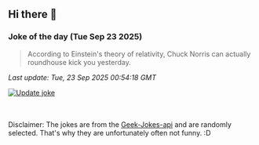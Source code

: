 ## Hi there 👋

### Joke of the day (Tue Sep 23 2025)
<!-- joke -->
>According to Einstein's theory of relativity, Chuck Norris can actually roundhouse kick you yesterday.
<!-- /joke -->

*Last update: Tue, 23 Sep 2025 00:54:18 GMT*

[![Update joke](https://github.com/nclskfm/nclskfm/actions/workflows/joke.yml/badge.svg)](https://github.com/nclskfm/nclskfm/actions/workflows/joke.yml)

<br><br>
Disclaimer: The jokes are from the [Geek-Jokes-api](https://github.com/sameerkumar18/geek-joke-api) and are randomly selected. That's why they are unfortunately often not funny. :D
